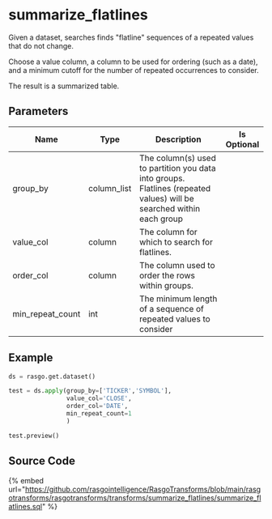 

# summarize_flatlines

Given a dataset, searches finds "flatline" sequences of a repeated values that do not change. 

Choose a value column, a column to be used for ordering (such as a date), and a minimum cutoff for the number of repeated occurrences to consider.
 
The result is a summarized table. 


## Parameters

|       Name       |    Type     |                                                     Description                                                      | Is Optional |
| ---------------- | ----------- | -------------------------------------------------------------------------------------------------------------------- | ----------- |
| group_by         | column_list | The column(s) used to partition you data into groups. Flatlines (repeated values) will be searched within each group |             |
| value_col        | column      | The column for which to search for flatlines.                                                                        |             |
| order_col        | column      | The column used to order the rows within groups.                                                                     |             |
| min_repeat_count | int         | The minimum length of a sequence of repeated values to consider                                                      |             |


## Example

```python
ds = rasgo.get.dataset()

test = ds.apply(group_by=['TICKER','SYMBOL'],
                value_col='CLOSE',
                order_col='DATE',
                min_repeat_count=1
                )

test.preview()
```

## Source Code

{% embed url="https://github.com/rasgointelligence/RasgoTransforms/blob/main/rasgotransforms/rasgotransforms/transforms/summarize_flatlines/summarize_flatlines.sql" %}

